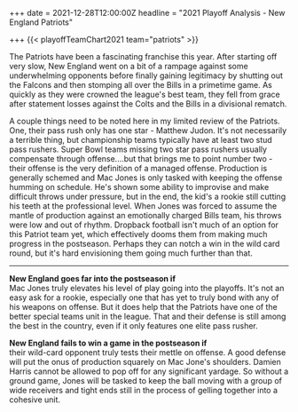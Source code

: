 +++
date = 2021-12-28T12:00:00Z
headline = "2021 Playoff Analysis - New England Patriots"

+++
{{< playoffTeamChart2021 team="patriots" >}}

The Patriots have been a fascinating franchise this year. After starting off very slow, New England went on a bit of a rampage against some underwhelming opponents before finally gaining legitimacy by shutting out the Falcons and then stomping all over the Bills in a primetime game. As quickly as they were crowned the league's best team, they fell from grace after statement losses against the Colts and the Bills in a divisional rematch.

A couple things need to be noted here in my limited review of the Patriots. One, their pass rush only has one star - Matthew Judon. It's not necessarily a terrible thing, but championship teams typically have at least two stud pass rushers. Super Bowl teams missing two star pass rushers usually compensate through offense....but that brings me to point number two - their offense is the very definition of a managed offense. Production is generally schemed and Mac Jones is only tasked with keeping the offense humming on schedule. He's shown some ability to improvise and make difficult throws under pressure, but in the end, the kid's a rookie still cutting his teeth at the professional level. When Jones was forced to assume the mantle of production against an emotionally charged Bills team, his throws were low and out of rhythm. Dropback football isn't much of an option for this Patriot team yet, which effectively dooms them from making much progress in the postseason. Perhaps they can notch a win in the wild card round, but it's hard envisioning them going much further than that.

***

**New England goes far into the postseason if**  
Mac Jones truly elevates his level of play going into the playoffs. It's not an easy ask for a rookie, especially one that has yet to truly bond with any of his weapons on offense. But it does help that the Patriots have one of the better special teams unit in the league. That and their defense is still among the best in the country, even if it only features one elite pass rusher.

**New England fails to win a game in the postseason if**  
their wild-card opponent truly tests their mettle on offense. A good defense will put the onus of production squarely on Mac Jone's shoulders. Damien Harris cannot be allowed to pop off for any significant yardage. So without a ground game, Jones will be tasked to keep the ball moving with a group of wide receivers and tight ends still in the process of gelling together into a cohesive unit.